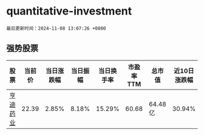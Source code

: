# quantitative-investment

`最后更新时间：2024-11-08 13:07:26 +0800`

## 强势股票

|股票|当前价|当日涨跌幅|当日振幅|当日换手率|市盈率TTM|总市值|近10日涨跌幅|
|----|----|----|----|----|----|----|----|
|[亨迪药业](https://xueqiu.com/S/SZ301211)|22.39|2.85%|8.18%|15.29%|60.68|64.48亿|30.94%|
